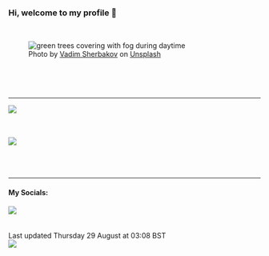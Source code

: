 <h3>Hi, welcome to my profile 👋</h3>

<br />
<figure>
  <img
    src="https://images.unsplash.com/photo-1446034295857-c39f8844fad4?crop=entropy&cs=tinysrgb&fit=max&fm=jpg&ixid=M3wyNzQ3MDB8MHwxfHJhbmRvbXx8fHx8fHx8fDE3MjQ4OTM2NTl8&ixlib=rb-4.0.3&q=80&w=1080&auto=format"
    alt="green trees covering with fog during daytime" 
  />
  <figcaption>Photo by <a
    href="https://unsplash.com/@madebyvadim?utm_source=Profile%20readme&utm_medium=referral">Vadim Sherbakov</a> on <a
    href="https://unsplash.com/?utm_source=Profile%20readme&utm_medium=referral">Unsplash</a></figcaption>
</figure>




  <br /><br /><br />

<hr />
<img
  src="https://github-readme-stats.vercel.app/api?username=shanelucy&show_icons=true&theme=calm"
/>
<br /><br /><br />

<img 
  src="https://github-readme-stats.vercel.app/api/top-langs/?username=shanelucy&theme=calm"
/>
<br /><br /><br /><br />
<hr />
<h4>My Socials:</h4>
<a href="https://uk.linkedin.com/in/shane-lucy-4735b616a">
  <img
    src="https://img.shields.io/badge/linkedin%20-%230077B5.svg?&style=for-the-badge&logo=linkedin&logoColor=white"
  />
</a>
<br /><br /><br />
Last updated Thursday 29 August at 03:08 BST
<br />
<img
  src="https://github.com/ShaneLucy/ShaneLucy/workflows/README%20build/badge.svg"
/>
